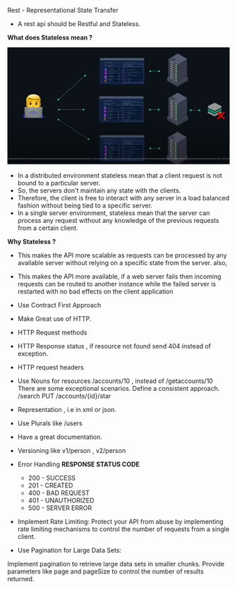 
Rest - Representational State Transfer

* A rest api should be Restful and Stateless.

**What does Stateless mean ?**

![stateless.PNG](stateless.PNG)

* In a distributed environment stateless mean that a client request is not bound to a particular server.
* So, the servers don't maintain any state with the clients. 
* Therefore, the client is free to interact with any server in a load balanced fashion without being tied to a specific server.
* In a single server environment, stateless mean that the server can process any request without any knowledge of the previous requests from a certain client.

**Why Stateless ?**

* This makes the API more scalable as requests can be processed by any available server without relying on a specific state from the server. also,
* This makes the API more available, if a web server fails then incoming requests can be routed to another instance while the failed server is restarted with no bad effects on the client application   


* Use Contract First Approach
* Make Great use of HTTP.
* HTTP Request methods
* HTTP Response status , if resource not found send 404 instead of exception.
* HTTP request headers
* Use Nouns for resources
        /accounts/10 , instead of /getaccounts/10
   There are some exceptional scenarios. Define a consistent approach.
             /search
             PUT /accounts/{id}/star 
* Representation , i.e in xml or json.
* Use Plurals  like /users
* Have a great documentation.
* Versioning  like v1/person , v2/person
* Error Handling
   **RESPONSE STATUS CODE**
    * 200 - SUCCESS
    * 201 - CREATED
    * 400 - BAD REQUEST
    * 401 - UNAUTHORIZED
    * 500 - SERVER ERROR
* Implement Rate Limiting:
  Protect your API from abuse by implementing rate limiting mechanisms to control the number of requests from a single client.
* Use Pagination for Large Data Sets:

Implement pagination to retrieve large data sets in smaller chunks.
Provide parameters like page and pageSize to control the number of results returned.
